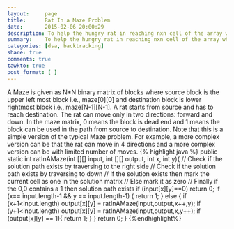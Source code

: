 ```yaml
---
layout:     page
title:      Rat In a Maze Problem
date:       2015-02-06 20:00:29
description: To help the hungry rat in reaching nxn cell of the array when starting from (0,0)
summary:    To help the hungry rat in reaching nxn cell of the array when starting from (0,0)
categories: [dsa, backtracking]
share: true
comments: true 
tawkto: true
post_format: [ ]
---
```

A Maze is given as N*N binary matrix of blocks where source block is the upper left most block i.e., maze[0][0] and destination block is lower rightmost block i.e., maze[N-1][N-1]. A rat starts from source and has to reach destination. The rat can move only in two directions: forward and down.
In the maze matrix, 0 means the block is dead end and 1 means the block can be used in the path from source to destination. Note that this is a simple version of the typical Maze problem. For example, a more complex version can be that the rat can move in 4 directions and a more complex version can be with limited number of moves.
{% highlight java %}
public static int ratInAMaze(int [][] input, int [][] output, int x, int y){
    // Check if the solution path exists by traversing to the right side
    // Check if the solution path exists by traversing to down
    // If the solution exists then mark the current cell as one in the solution matrix
    // Else mark it as zero
    // Finally if the 0,0 contains a 1 then solution path exists
    if (input[x][y]==0)
        return 0;
    if (x== input.length-1 && y == input.length-1) {
        return 1;
    } else  {
        if (x+1<input.length)
            output[x][y] = ratInAMaze(input,output,x++,y);
        if (y+1<input.length)
            output[x][y] = ratInAMaze(input,output,x,y++);
        if (output[x][y] == 1){
            return 1;
        }
    }
    return 0;
}
{%endhighlight%}